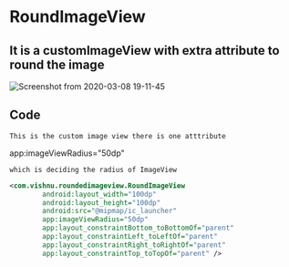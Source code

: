 # RoundImageView

## It is a customImageView with extra attribute to round the image

![Screenshot from 2020-03-08 19-11-45](https://user-images.githubusercontent.com/60314231/76164155-914b0400-6172-11ea-860c-a594426d677a.png)


## Code
 `This is the custom image view
  there is one atttribute` 
  
  
  app:imageViewRadius="50dp" 
  
  
 ` which is deciding the radius of ImageView
  `

``` xml
<com.vishnu.roundedimageview.RoundImageView
        android:layout_width="100dp"
        android:layout_height="100dp"
        android:src="@mipmap/ic_launcher"
        app:imageViewRadius="50dp"
        app:layout_constraintBottom_toBottomOf="parent"
        app:layout_constraintLeft_toLeftOf="parent"
        app:layout_constraintRight_toRightOf="parent"
        app:layout_constraintTop_toTopOf="parent" />
```
